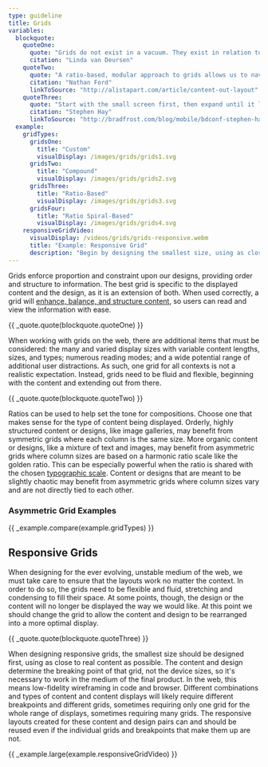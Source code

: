 ```yaml
---
type: guideline
title: Grids
variables:
  blockquote:
    quoteOne:
      quote: "Grids do not exist in a vacuum. They exist in relation to the content. We never start with a grid. We start with an idea which is then translated into a form, a structure."
      citation: "Linda van Deursen"
    quoteTwo:
      quote: "A ratio-based, modular approach to grids allows us to navigate a medium where we cannot know the container size, nor what type of content will flow into that container."
      citation: "Nathan Ford"
      linkToSource: "http://alistapart.com/article/content-out-layout"
    quoteThree:
      quote: "Start with the small screen first, then expand until it looks like sh*t. TIME FOR A BREAKPOINT!"
      citation: "Stephen Hay"
      linkToSource: "http://bradfrost.com/blog/mobile/bdconf-stephen-hay-presents-responsive-design-workflow/"
  example:
    gridTypes:
      gridsOne:
        title: "Custom"
        visualDisplay: /images/grids/grids1.svg
      gridsTwo:
        title: "Compound"
        visualDisplay: /images/grids/grids2.svg
      gridsThree:
        title: "Ratio-Based"
        visualDisplay: /images/grids/grids3.svg
      gridsFour:
        title: "Ratio Spiral-Based"
        visualDisplay: /images/grids/grids4.svg
    responsiveGridVideo:
      visualDisplay: /videos/grids/grids-responsive.webm
      title: "Example: Responsive Grid"
      description: "Begin by designing the smallest size, using as close to real content as possible. As the size expands, the content will determine where the breakpoints should occur, not the device sizes."
---
```

Grids enforce proportion and constraint upon our designs, providing order and structure to information. The best grid is specific to the displayed content and the design, as it is an extension of both. When used correctly, a grid will [enhance, balance, and structure content](http://www.ibm.com/design/language/framework/visual/layout.shtml), so users can read and view the information with ease.

{{ _quote.quote(blockquote.quoteOne) }}

When working with grids on the web, there are additional items that must be considered: the many and varied display sizes with variable content lengths, sizes, and types; numerous reading modes; and a wide potential range of additional user distractions. As such, one grid for all contexts is not a realistic expectation. Instead, grids need to be fluid and flexible, beginning with the content and extending out from there.

{{ _quote.quote(blockquote.quoteTwo) }}

Ratios can be used to help set the tone for compositions. Choose one that makes sense for the type of content being displayed. Orderly, highly structured content or designs, like image galleries, may benefit from symmetric grids where each column is the same size. More organic content or designs, like a mixture of text and images, may benefit from asymmetric grids where column sizes are based on a harmonic ratio scale like the golden ratio. This can be especially powerful when the ratio is shared with the chosen [typographic scale](/typography). Content or designs that are meant to be slightly chaotic may benefit from asymmetric grids where column sizes vary and are not directly tied to each other.

### Asymmetric Grid Examples

{{ _example.compare(example.gridTypes) }}

## Responsive Grids

When designing for the ever evolving, unstable medium of the web, we must take care to ensure that the layouts work no matter the context. In order to do so, the grids need to be flexible and fluid, stretching and condensing to fill their space. At some points, though, the design or the content will no longer be displayed the way we would like. At this point we should change the grid to allow the content and design to be rearranged into a more optimal display.

{{ _quote.quote(blockquote.quoteThree) }}

When designing responsive grids, the smallest size should be designed first, using as close to real content as possible. The content and design determine the breaking point of that grid, not the device sizes, so it's necessary to work in the medium of the final product. In the web, this means low-fidelity wireframing in code and browser. Different combinations and types of content and content displays will likely require different breakpoints and different grids, sometimes requiring only one grid for the whole range of displays, sometimes requiring many grids. The responsive layouts created for these content and design pairs can and should be reused even if the individual grids and breakpoints that make them up are not.

{{ _example.large(example.responsiveGridVideo) }}

